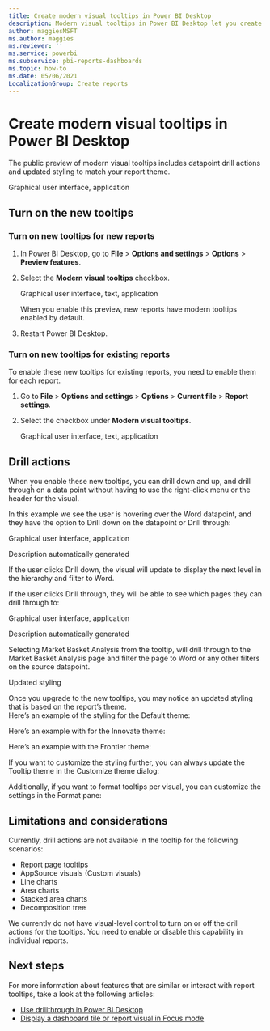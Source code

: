```yaml
---
title: Create modern visual tooltips in Power BI Desktop 
description: Modern visual tooltips in Power BI Desktop let you create rich hover-based tooltips for visuals in your reports
author: maggiesMSFT
ms.author: maggies
ms.reviewer: ''
ms.service: powerbi
ms.subservice: pbi-reports-dashboards
ms.topic: how-to
ms.date: 05/06/2021
LocalizationGroup: Create reports
---
```

# Create modern visual tooltips in Power BI Desktop

The public preview of modern visual tooltips includes datapoint drill actions and updated styling to match your report theme.

Graphical user interface, application

## Turn on the new tooltips

### Turn on new tooltips for new reports

1. In Power BI Desktop, go to **File** > **Options and settings** > **Options** > **Preview features**.
1. Select the **Modern visual tooltips** checkbox.

    Graphical user interface, text, application

    When you enable this preview, new reports have modern tooltips enabled by default. 

1. Restart Power BI Desktop.

### Turn on new tooltips for existing reports

To enable these new tooltips for existing reports, you need to enable them for each report.

1. Go to **File** > **Options and settings** > **Options** > **Current file** > **Report settings**.
1. Select the checkbox under **Modern visual tooltips**.  

    Graphical user interface, text, application

## Drill actions 

When you enable these new tooltips, you can drill down and up, and drill through on a data point without having to use the right-click menu or the header for the visual.  

In this example we see the user is hovering over the Word datapoint, and they have the option to Drill down on the datapoint or Drill through: 

Graphical user interface, application

Description automatically generated 

If the user clicks Drill down, the visual will update to display the next level in the hierarchy and filter to Word. 

 

 

If the user clicks Drill through, they will be able to see which pages they can drill through to: 

Graphical user interface, application

Description automatically generated 

Selecting Market Basket Analysis from the tooltip, will drill through to the Market Basket Analysis page and filter the page to Word or any other filters on the source datapoint. 

 

Updated styling 

Once you upgrade to the new tooltips, you may notice an updated styling that is based on the report’s theme.  
Here’s an example of the styling for the Default theme:  

 

Here’s an example with for the Innovate theme:  

 

Here’s an example with the Frontier theme:  

 

If you want to customize the styling further, you can always update the Tooltip theme in the Customize theme dialog: 

 

Additionally, if you want to format tooltips per visual, you can customize the settings in the Format pane: 

 

## Limitations and considerations 

Currently, drill actions are not available in the tooltip for the following scenarios: 

- Report page tooltips 
- AppSource visuals (Custom visuals) 
- Line charts 
- Area charts 
- Stacked area charts 
- Decomposition tree 

We currently do not have visual-level control to turn on or off the drill actions for the tooltips. You need to enable or disable this capability in individual reports.

## Next steps
For more information about features that are similar or interact with report tooltips, take a look at the following articles:

* [Use drillthrough in Power BI Desktop](desktop-drillthrough.md)
* [Display a dashboard tile or report visual in Focus mode](../consumer/end-user-focus.md)
